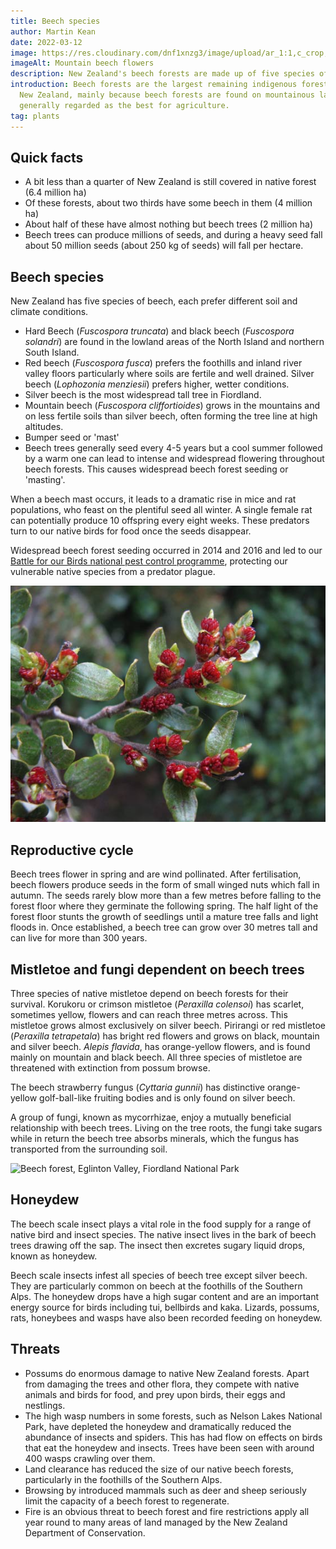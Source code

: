 ```yaml
---
title: Beech species
author: Martin Kean
date: 2022-03-12
image: https://res.cloudinary.com/dnf1xnzg3/image/upload/ar_1:1,c_crop,f_webp/v1647889318/ADT1-Web/black-beech-565_o3vmsr.jpg
imageAlt: Mountain beech flowers
description: New Zealand's beech forests are made up of five species of southern beech.
introduction: Beech forests are the largest remaining indigenous forest type in
  New Zealand, mainly because beech forests are found on mountainous land not
  generally regarded as the best for agriculture.
tag: plants
---
```


## Quick facts
* A bit less than a quarter of New Zealand is still covered in native forest (6.4 million ha)
* Of these forests, about two thirds have some beech in them (4 million ha)
* About half of these have almost nothing but beech trees (2 million ha)
* Beech trees can produce millions of seeds, and during a heavy seed fall about 50 million seeds (about 250 kg of seeds) will fall per hectare. 

## Beech species
New Zealand has five species of beech, each prefer different soil and climate conditions.

* Hard Beech (*Fuscospora truncata*) and black beech (*Fuscospora solandri*) are found in the lowland areas of the North Island and northern South Island.
* Red beech (*Fuscospora fusca*) prefers the foothills and inland river valley floors particularly where soils are fertile and well drained. Silver beech (*Lophozonia menziesii*) prefers higher, wetter conditions.
* Silver beech is the most widespread tall tree in Fiordland.
* Mountain beech (*Fuscospora cliffortioides*) grows in the mountains and on less fertile soils than silver beech, often forming the tree line at high altitudes.
* Bumper seed or 'mast'
* Beech trees generally seed every 4-5 years but a cool summer followed by a warm one can lead to intense and widespread flowering throughout beech forests. This causes widespread beech forest seeding or 'masting'.

When a beech mast occurs, it leads to a dramatic rise in mice and rat populations, who feast on the plentiful seed all winter. A single female rat can potentially produce 10 offspring every eight weeks. These predators turn to our native birds for food once the seeds disappear.

Widespread beech forest seeding occurred in 2014 and 2016 and led to our [Battle for our Birds national pest control programme](https://www.doc.govt.nz/our-work/tiakina-nga-manu/), protecting our vulnerable native species from a predator plague.

![Mountain beech flowers. Photo: Herb Christophers.](/images/black-beech-565.jpg "Mountain beech flowers")

## Reproductive cycle
Beech trees flower in spring and are wind pollinated. After fertilisation, beech flowers produce seeds in the form of small winged nuts which fall in autumn. The seeds rarely blow more than a few metres before falling to the forest floor where they germinate the following spring. The half light of the forest floor stunts the growth of seedlings until a mature tree falls and light floods in. Once established, a beech tree can grow over 30 metres tall and can live for more than 300 years.

## Mistletoe and fungi dependent on beech trees
Three species of native mistletoe depend on beech forests for their survival. Korukoru or crimson mistletoe (*Peraxilla colensoi*) has scarlet, sometimes yellow, flowers and can reach three metres across. This mistletoe grows almost exclusively on silver beech. Pirirangi or red mistletoe (*Peraxilla tetrapetala*) has bright red flowers and grows on black, mountain and silver beech. *Alepis flavida*, has orange-yellow flowers, and is found mainly on mountain and black beech. All three species of mistletoe are threatened with extinction from possum browse.

The beech strawberry fungus (*Cyttaria gunnii*) has distinctive orange-yellow golf-ball-like fruiting bodies and is only found on silver beech.

A group of fungi, known as mycorrhizae, enjoy a mutually beneficial relationship with beech trees. Living on the tree roots, the fungi take sugars while in return the beech tree absorbs minerals, which the fungus has transported from the surrounding soil.

![Beech forest, Eglinton Valley, Fiordland National Park](/images/beech-forest-565.jpg "Beech forest, Eglinton Valley, Fiordland National Park")

## Honeydew
The beech scale insect plays a vital role in the food supply for a range of native bird and insect species. The native insect lives in the bark of beech trees drawing off the sap. The insect then excretes sugary liquid drops, known as honeydew.

Beech scale insects infest all species of beech tree except silver beech. They are particularly common on beech at the foothills of the Southern Alps. The honeydew drops have a high sugar content and are an important energy source for birds including tui, bellbirds and kaka. Lizards, possums, rats, honeybees and wasps have also been recorded feeding on honeydew.

## Threats

* Possums do enormous damage to native New Zealand forests. Apart from damaging the trees and other flora, they compete with native animals and birds for food, and prey upon birds, their eggs and nestlings.
* The high wasp numbers in some forests, such as Nelson Lakes National Park, have depleted the honeydew and dramatically reduced the abundance of insects and spiders. This has had flow on effects on birds that eat the honeydew and insects. Trees have been seen with around 400 wasps crawling over them. 
* Land clearance has reduced the size of our native beech forests, particularly in the foothills of the Southern Alps.
* Browsing by introduced mammals such as deer and sheep seriously limit the capacity of a beech forest to regenerate.
* Fire is an obvious threat to beech forest and fire restrictions apply all year round to many areas of land managed by the New Zealand Department of Conservation.